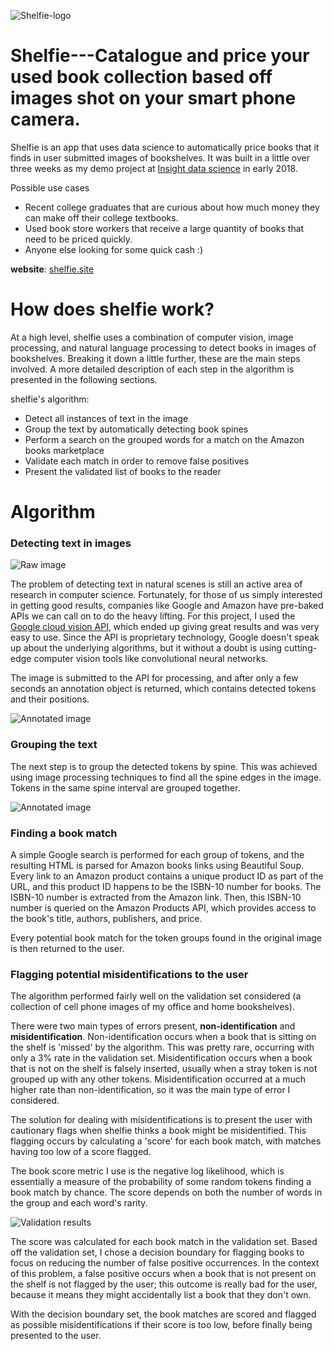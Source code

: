 ![Shelfie-logo](https://raw.githubusercontent.com/tphinkle/shelfy/master/img/shelfie-logo.png)

# Shelfie---Catalogue and price your used book collection based off images shot on your smart phone camera.

Shelfie is an app that uses data science to automatically price books that it finds in user submitted images of bookshelves. It was built in a little over three weeks as my demo project at [Insight data science](http://www.insightdatascience.com) in early 2018.

Possible use cases
- Recent college graduates that are curious about how much money they can make off their college textbooks.
- Used book store workers that receive a large quantity of books that need to be priced quickly.
- Anyone else looking for some quick cash :)

__website__: [shelfie.site](http://www.shelfie.site)

# How does shelfie work?

At a high level, shelfie uses a combination of computer vision, image processing, and natural language processing to detect books in images of bookshelves. Breaking it down a little further, these are the main steps involved. A more detailed description of each step in the algorithm is presented in the following sections.

shelfie's algorithm:
- Detect all instances of text in the image
- Group the text by automatically detecting book spines
- Perform a search on the grouped words for a match on the Amazon books marketplace
- Validate each match in order to remove false positives
- Present the validated list of books to the reader

# Algorithm

### Detecting text in images

![Raw image](https://raw.githubusercontent.com/tphinkle/shelfy/master/img/raw.png)

The problem of detecting text in natural scenes is still an active area of research in computer science. Fortunately, for those of us simply interested in getting good results, companies like Google and Amazon have pre-baked APIs we can call on to do the heavy lifting. For this project, I used the [Google cloud vision API](https://cloud.google.com/vision/), which ended up giving great results and was very easy to use. Since the API is proprietary technology, Google doesn't speak up about the underlying algorithms, but it without a doubt is using cutting-edge computer vision tools like convolutional neural networks.

The image is submitted to the API for processing, and after only a few seconds an annotation object is returned, which contains detected tokens and their positions.

![Annotated image](https://raw.githubusercontent.com/tphinkle/shelfy/master/img/annotated.png)

### Grouping the text

The next step is to group the detected tokens by spine. This was achieved using image processing techniques to find all the spine edges in the image. Tokens in the same spine interval are grouped together.

![Annotated image](https://raw.githubusercontent.com/tphinkle/shelfy/master/img/annotated_segmented.png)

### Finding a book match

A simple Google search is performed for each group of tokens, and the resulting HTML is parsed for Amazon books links using Beautiful Soup. Every link to an Amazon product contains a unique product ID as part of the URL, and this product ID happens to be the ISBN-10 number for books. The ISBN-10 number is extracted from the Amazon link. Then, this ISBN-10 number is queried on the Amazon Products API, which provides access to the book's title, authors, publishers, and price.

Every potential book match for the token groups found in the original image is then returned to the user.

### Flagging potential misidentifications to the user

The algorithm performed fairly well on the validation set considered (a collection of cell phone images of my office and home bookshelves).

There were two main types of errors present, __non-identification__ and __misidentification__. Non-identification occurs when a book that is sitting on the shelf is 'missed' by the algorithm. This was pretty rare, occurring with only a 3% rate in the validation set. Misidentification occurs when a book that is not on the shelf is falsely inserted, usually when a stray token is not grouped up with any other tokens. Misidentification occurred at a much higher rate than non-identification, so it was the main type of error I considered.

The solution for dealing with misidentifications is to present the user with cautionary flags when shelfie thinks a book might be misidentified. This flagging occurs by calculating a 'score' for each book match, with matches having too low of a score flagged.

The book score metric I use is the negative log likelihood, which is essentially a measure of the probability of some random tokens finding a book match by chance. The score depends on both the number of words in the group and each word's rarity.

![Validation results](https://raw.githubusercontent.com/tphinkle/shelfy/img/decision_boundary.png)

The score was calculated for each book match in the validation set. Based off the validation set, I chose a decision boundary for flagging books to focus on reducing the number of false positive occurrences. In the context of this problem, a false positive occurs when a book that is not present on the shelf is not flagged by the user; this outcome is really bad for the user, because it means they might accidentally list a book that they don't own.

With the decision boundary set, the book matches are scored and flagged as possible misidentifications if their score is too low, before finally being presented to the user.




